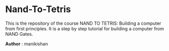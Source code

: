 # Nand-To-Tetris

This is the repository of the course NAND TO TETRIS: Building a computer from first principles.
It is a step by step tutorial for building a computer from NAND Gates.

__Author__ : manikishan

